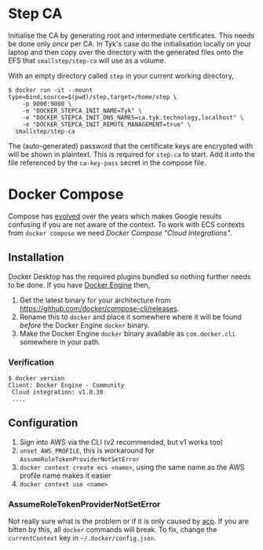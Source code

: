# Step CA
Initialise the CA by generating root and intermediate certificates. This needs be done only _once_ per CA. In Tyk's case do the initialisation locally on your laptop and then copy over the directory with the generated files onto the EFS that `smallstep/step-ca` will use as a volume.

With an empty directory called `step` in your current working directory,
``` shellsession
$ docker run -it --mount type=bind,source=$(pwd)/step,target=/home/step \
    -p 9000:9000 \
    -e "DOCKER_STEPCA_INIT_NAME=Tyk" \
    -e "DOCKER_STEPCA_INIT_DNS_NAMES=ca.tyk.technology,localhost" \
    -e "DOCKER_STEPCA_INIT_REMOTE_MANAGEMENT=true" \
  smallstep/step-ca
```

The (auto-generated) password that the certificate keys are encrypted with will be shown in plaintext. This is required for `step-ca` to start. Add it into the file referenced by the `ca-key-pass` secret in the compose file.

# Docker Compose
Compose has [evolved](https://docs.docker.com/compose/compose-v2/) over the years which makes Google results confusing if you are not aware of the context. To work with ECS contexts from `docker compose` we need _Docker Compose "Cloud Integrations"_.

## Installation
Docker Desktop has the required plugins bundled so nothing further needs to be done. If you have [Docker Engine](https://docs.docker.com/engine/install/) then,

1. Get the latest binary for your architecture from <https://github.com/docker/compose-cli/releases>.
2. Rename this to `docker` and place it somewhere where it will be found _before_ the Docker Engine `docker` binary.
3. Make the Docker Engine `docker` binary available as `com.docker.cli` somewhere in your path.

### Verification

``` shellsession
$ docker version
Client: Docker Engine - Community
 Cloud integration: v1.0.30
 ....
```

## Configuration
1. Sign into AWS via the CLI (v2 recommended, but v1 works too)
2. `unset AWS_PROFILE`, this is workaround for `AssumeRoleTokenProviderNotSetError`
2. `docker context create ecs <name>`, using the same name as the AWS profile name makes it easier
3. `docker context use <name>`

### AssumeRoleTokenProviderNotSetError
Not really sure what is the problem or if it is only caused by [acp](https://github.com/ohmyzsh/ohmyzsh/blob/master/plugins/aws/aws.plugin.zsh#L31). If you are bitten by this, all `docker` commands will break. To fix, change the `currentContext` key in `~/.docker/config.json`.
